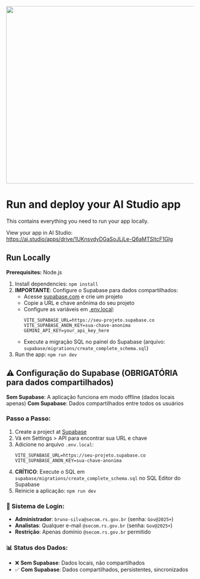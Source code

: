 <div align="center">
<img width="1200" height="475" alt="GHBanner" src="https://github.com/user-attachments/assets/0aa67016-6eaf-458a-adb2-6e31a0763ed6" />
</div>

# Run and deploy your AI Studio app

This contains everything you need to run your app locally.

View your app in AI Studio: https://ai.studio/apps/drive/1UKnsvdyDGaSoJLjLe-Q6aMTSItcF1Glg

## Run Locally

**Prerequisites:**  Node.js


1. Install dependencies:
   `npm install`
2. **IMPORTANTE**: Configure o Supabase para dados compartilhados:
   - Acesse [supabase.com](https://supabase.com) e crie um projeto
   - Copie a URL e chave anônima do seu projeto
   - Configure as variáveis em [.env.local](.env.local):
     ```
     VITE_SUPABASE_URL=https://seu-projeto.supabase.co
     VITE_SUPABASE_ANON_KEY=sua-chave-anonima
     GEMINI_API_KEY=your_api_key_here
     ```
   - Execute a migração SQL no painel do Supabase (arquivo: `supabase/migrations/create_complete_schema.sql`)
3. Run the app:
   `npm run dev`

## ⚠️ Configuração do Supabase (OBRIGATÓRIA para dados compartilhados)

**Sem Supabase**: A aplicação funciona em modo offline (dados locais apenas)
**Com Supabase**: Dados compartilhados entre todos os usuários

### Passo a Passo:
1. Create a project at [Supabase](https://supabase.com)
2. Vá em Settings > API para encontrar sua URL e chave
3. Adicione no arquivo `.env.local`:
   ```
   VITE_SUPABASE_URL=https://seu-projeto.supabase.co
   VITE_SUPABASE_ANON_KEY=sua-chave-anonima
   ```
4. **CRÍTICO**: Execute o SQL em `supabase/migrations/create_complete_schema.sql` no SQL Editor do Supabase
5. Reinicie a aplicação: `npm run dev`

### 🔐 Sistema de Login:
- **Administrador**: `bruno-silva@secom.rs.gov.br` (senha: `Gov@2025+`)
- **Analistas**: Qualquer e-mail `@secom.rs.gov.br` (senha: `Gov@2025+`)
- **Restrição**: Apenas domínio `@secom.rs.gov.br` permitido

### 📊 Status dos Dados:
- ❌ **Sem Supabase**: Dados locais, não compartilhados
- ✅ **Com Supabase**: Dados compartilhados, persistentes, sincronizados